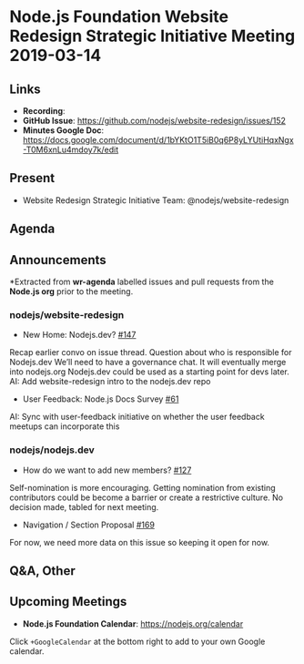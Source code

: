 # Node.js Foundation Website Redesign Strategic Initiative Meeting 2019-03-14

## Links

* **Recording**:
* **GitHub Issue**: <https://github.com/nodejs/website-redesign/issues/152>
* **Minutes Google Doc**: <https://docs.google.com/document/d/1bYKtO1T5iB0q6P8yLYUtiHqxNgx-T0M6xnLu4mdoy7k/edit>

## Present

* Website Redesign Strategic Initiative Team: @nodejs/website-redesign

## Agenda

## Announcements

*Extracted from **wr-agenda** labelled issues and pull requests from the **Node.js org** prior to the meeting.

### nodejs/website-redesign

* New Home: Nodejs.dev? [#147](https://github.com/nodejs/website-redesign/issues/147)

Recap earlier convo on issue thread.
Question about who is responsible for Nodejs.dev
We’ll need to have a governance chat. It will eventually merge into nodejs.org
Nodejs.dev could be used as a starting point for devs later.
AI: Add website-redesign intro to the nodejs.dev repo

* User Feedback: Node.js Docs Survey  [#61](https://github.com/nodejs/website-redesign/issues/61)

AI: Sync with user-feedback initiative on whether the user feedback meetups can incorporate this

### nodejs/nodejs.dev

* How do we want to add new members? [#127](https://github.com/nodejs/nodejs.dev/issues/127)

Self-nomination is more encouraging.
Getting nomination from existing contributors could be become a barrier or create a restrictive culture.
No decision made, tabled for next meeting.

* Navigation / Section Proposal [#169](https://github.com/nodejs/nodejs.dev/issues/169)

For now, we need more data on this issue so keeping it open for now.

## Q&A, Other

## Upcoming Meetings

* **Node.js Foundation Calendar**: <https://nodejs.org/calendar>

Click `+GoogleCalendar` at the bottom right to add to your own Google calendar.
